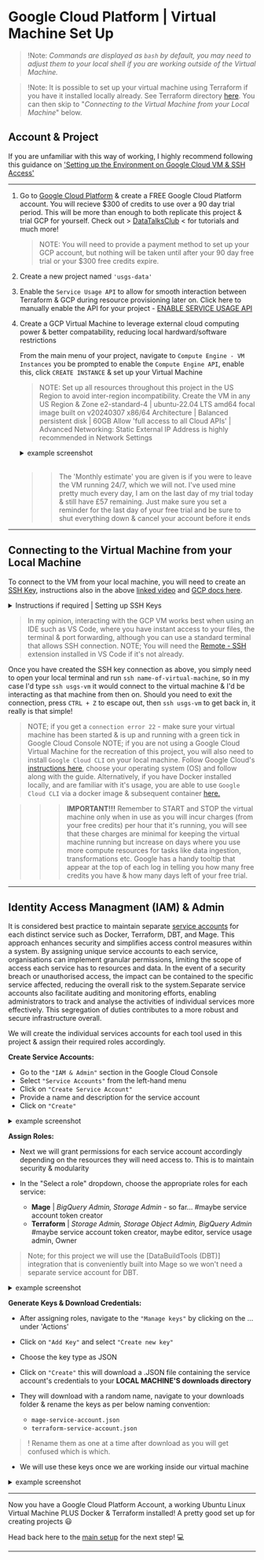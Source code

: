 # Google Cloud Platform | Virtual Machine Set Up

> !Note: _Commands are displayed as `bash` by default, you may need to adjust them to your local shell if you are working outside of the Virtual Machine._

> !Note: It is possible to set up your virtual machine using Terraform if you have it installed locally already. See Terraform directory [here](src\terraform). You can then skip to "_Connecting to the Virtual Machine from your Local Machine_" below.

## Account & Project

If you are unfamiliar with this way of working, I highly recommend following this guidance on ['Setting up the Environment on Google Cloud VM & SSH Access'](https://youtu.be/ae-CV2KfoN0?list=PL3MmuxUbc_hJed7dXYoJw8DoCuVHhGEQb)

----------------------

1. Go to [Google Cloud Platform](https://cloud.google.com) & create a FREE Google Cloud Platform account. You will recieve $300 of credits to use over a 90 day trial period. This will be more than enough to both replicate this project & trial GCP for yourself. Check out > [DataTalksClub](https://www.youtube.com/c/DataTalksClub) < for tutorials and much more!

    > NOTE:  You will need to provide a payment method to set up your GCP account, but nothing will be taken until after your 90 day free trial or your $300 free credits expire.

2. Create a new project named `'usgs-data'`

3. Enable the `Service Usage API` to allow for smooth interaction between Terraform & GCP during resource provisioning later on. Click here to manually enable the API for your project - [ENABLE SERVICE USAGE API](https://console.cloud.google.com/apis/library/serviceusage.googleapis.com/)

4. Create a GCP Virtual Machine to leverage external cloud computing power & better compatability, reducing local hardward/software restrictions

    From the main menu of your project, navigate to `Compute Engine - VM Instances` you be prompted to enable the `Compute Engine API`, enable this, click `CREATE INSTANCE` & set up your Virtual Machine

    > NOTE:
    >Set up all resources throughout this project in the US Region to avoid inter-region incompatibility. Create the VM in any US Region & Zone
    > e2-standard-4 | ubuntu-22.04 LTS amd64 focal image built on v20240307 x86/64 Architecture | Balanced persistent disk | 60GB
    >Allow 'full access to all Cloud APIs' | Advanced Networking: Static External IP Address is highly recommended in Network Settings

    <details>
    <summary>example screenshot</summary>
    <img src="images/machine-config1.jpg" alt="VM-CONFIG" height="300" width="600">
    <img src="images/machine-config2.jpg" alt="VM-CONFIG" height="300" width="600">
    </details>
    <br>

    >>The 'Monthly estimate' you are given is if you were to leave the VM running 24/7, which we will not. I've used mine pretty much every day, I am on the last day of my trial today & still have £57 remaining. Just make sure you set a reminder for the last day of your free trial and be sure to shut everything down & cancel your account before it ends

----------------------

## Connecting to the Virtual Machine from your Local Machine

To connect to the VM from your local machine, you will need to create an [SSH Key](https://cloud.google.com/compute/docs/instances/ssh), instructions also in the above [linked video](https://youtu.be/ae-CV2KfoN0?list=PL3MmuxUbc_hJed7dXYoJw8DoCuVHhGEQb) and [GCP docs here](https://cloud.google.com/compute/docs/connect/create-ssh-keys#linux-and-macos).


<details>
  <summary>Instructions if required | Setting up SSH Keys</summary>
  
Choose your preferred local directory to save your SSH keys securely in a hidden `.ssh` folder. The filename could be `gcp_vm_ssh` for example, `username` would be your preferred name

Open a local `Git Bash` terminal where `ssh-keygen` is pre-installed:

If you don't already have a folder for `SSH Keys` create one:

```bash
mkdir .ssh
```

```bash
ssh-keygen -t rsa -f ~/.ssh/KEY_FILENAME -C USERNAME -b 2048
```

`ssh-keygen` will save your private key file `~/.ssh/KEY_FILENAME` and your public key file `~/.ssh/KEY_FILENAME.pub`

Disply the contents of the file & copy it:

```bash
cat ~/.ssh/KEY_FILENAME.pub | clip
```

* Navigate back to Google Cloud Platform Console
* Back to the `Compute Engine` on the left menu
* Scroll down to `metadata` & click `SSH Keys` 
* Click `Add SSH Key` & paste the key into the box 
* Save the SSH Key 
* Go to the `Compute Engine` page & copy the `External IP Address`

Now go back to your Git Bash terminal & run: 

```bash
ssh -i ~/.ssh/KEY_FILENAME USERNAME@EXTERNAL_IP
```

Confirm with a `yes` - note; if you put a password in here, then you'll have to do this every time you log in so unless you require one for security, you can leave it blank by pressing `enter`

You should now see the homescreen of your Virtual Machine 

<img src="images\bash-ssh-screen.jpg" alt="bash-ssh-login" height="300" width="600">

`Ctrl + D` to log out of the VM. We will now set up a `config` file to allow for easier access each time using just `ssh vm-name` 

```bash
touch ~/.ssh/config && nano ~/.ssh/config
```

```bash 
Host VM_NAME
    HostName VM_EXTERNAL_IP_ADDRESS
    User USERNAME_FROM_BEFORE 
    IdentityFile absolute/path/to/.ssh/key
```

`Ctrl + O` `Enter` `Ctrl + X` to write, save & exit 

Now, open a new terminal & type in `ssh VM-NAME` and you'll have instant access to your virtual machine! 😄

</details>


>In my opinion, interacting with the GCP VM works best when using an IDE such as VS Code, where you have instant access to your files, the terminal & port forwarding, although you can use a standard terminal that allows SSH connection.
>NOTE; You will need the [Remote - SSH](https://marketplace.visualstudio.com/items?itemName=ms-vscode-remote.remote-ssh) extension installed in VS Code if it's not already.

Once you have created the SSH key connection as above, you simply need to open your local terminal and run `ssh name-of-virtual-machine`, so in my case I'd type `ssh usgs-vm` it would connect to the virtual machine & I'd be interacting as that machine from then on. Should you need to exit the connection, press `CTRL + Z` to escape out, then `ssh usgs-vm` to get back in, it really is that simple!

> NOTE; if you get a `connection error 22` - make sure your virtual machine has been started & is up and running with a green tick in Google Cloud Console
> NOTE; if you are not using a Google Cloud Virtual Machine for the recreation of this project, you will also need to install `Google Cloud CLI` on your local machine. Follow Google Cloud's [instructions here](https://cloud.google.com/sdk/docs/install-sdk), choose your operating system (OS) and follow along with the guide. Alternatively, if you have Docker installed locally, and are familiar with it's usage, you are able to use `Google Cloud CLI` via a docker image & subsequent container [here.](https://cloud.google.com/sdk/docs/downloads-docker)

>>> **IMPORTANT!!!** Remember to START and STOP the virtual machine only when in use as you will incur charges (from your free credits) per hour that it's running, you will see that these charges are minimal for keeping the virtual machine running but increase on days where you use more compute resources for tasks like data ingestion, transformations etc. Google has a handy tooltip that appear at the top of each log in telling you how many free credits you have & how many days left of your free trial.

----------------------

## Identity Access Managment (IAM) & Admin

It is considered best practice to maintain separate [service accounts](https://cloud.google.com/iam/docs/service-account-overview/) for each distinct service such as Docker, Terraform, DBT, and Mage. This approach enhances security and simplifies access control measures within a system. By assigning unique service accounts to each service, organisations can implement granular permissions, limiting the scope of access each service has to resources and data. In the event of a security breach or unauthorised access, the impact can be contained to the specific service affected, reducing the overall risk to the system.Separate service accounts also facilitate auditing and monitoring efforts, enabling administrators to track and analyse the activities of individual services more effectively. This segregation of duties contributes to a more robust and secure infrastructure overall.

We will create the individual services accounts for each tool used in this project & assign their required roles accordingly.

**Create Service Accounts:**

* Go to the `"IAM & Admin"` section in the Google Cloud Console
* Select `"Service Accounts"` from the left-hand menu
* Click on `"Create Service Account"`
* Provide a name and description for the service account
* Click on `"Create"`

<details>
<summary>example screenshot</summary>
<img src="images/service-account-setup1.jpg" alt="serviceaccountsetup" height="300" width="600">
</details>


**Assign Roles:**

* Next we will grant permissions for each service account accordingly depending on the resources they will need access to. This is to maintain security & modularity
* In the "Select a role" dropdown, choose the appropriate roles for each service:

  * __Mage__ | _BigQuery Admin, Storage Admin_ - so far... #maybe service account token creator
  * __Terraform__ | _Storage Admin, Storage Object Admin, BigQuery Admin_ 
  #maybe service account token creator, maybe editor, service usage admin, Owner

  
>Note; for this project we will use the [DataBuildTools (DBT)] integration that is conveniently built into Mage so we won't need a separate service account for DBT.

<details>
<summary>example screenshot</summary>
<img src="images/service-account-setup2.jpg" alt="serviceaccountsetup" height="300" width="600">
</details>


**Generate Keys & Download Credentials:**

* After assigning roles, navigate to the `"Manage keys"` by clicking on the ... under 'Actions'
* Click on `"Add Key"` and select `"Create new key"`
* Choose the key type as JSON
* Click on `"Create"` this will download a .JSON file containing the service account's credentials to your **LOCAL MACHINE'S downloads directory**
* They will download with a random name, navigate to your downloads folder & rename the keys as per below naming convention:

  * `mage-service-account.json`
  * `terraform-service-account.json`

> ! Rename them as one at a time after download as you will get confused which is which.

* We will use these keys once we are working inside our virtual machine

<details>
<summary>example screenshot</summary>
<img src="images/service-account-keys.jpg" alt="serviceaccountkeys" height="300" width="600">
</details>

------------------------

Now you have a Google Cloud Platform Account, a working Ubuntu Linux Virtual Machine PLUS Docker & Terraform installed! A pretty good set up for creating projects 😃

Head back here to the [main setup](setup.md) for the next step! 💻

------------------------
